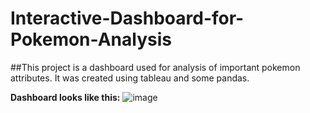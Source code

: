 # Interactive-Dashboard-for-Pokemon-Analysis

##This project is a dashboard used for analysis of important pokemon attributes. It was created using tableau and some pandas.

**Dashboard looks like this:**
![image](https://github.com/Kortexik/Interactive-Dashboard-for-Pokemon-Analysis/assets/137905044/eb15bf78-5702-413e-bf5a-021e2aafd4bb)
